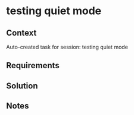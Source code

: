 # testing quiet mode

## Context

Auto-created task for session: testing quiet mode

## Requirements

## Solution

## Notes
